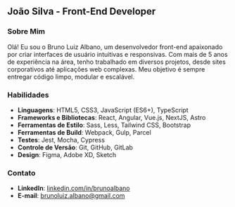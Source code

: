 ## João Silva - Front-End Developer

### Sobre Mim

Olá! Eu sou o Bruno Luiz Albano, um desenvolvedor front-end apaixonado por criar interfaces de usuário intuitivas e responsivas. Com mais de 5 anos de experiência na área, tenho trabalhado em diversos projetos, desde sites corporativos até aplicações web complexas. Meu objetivo é sempre entregar código limpo, modular e escalável.

### Habilidades

- **Linguagens**: HTML5, CSS3, JavaScript (ES6+), TypeScript
- **Frameworks e Bibliotecas**: React, Angular, Vue.js, NextJS, Astro
- **Ferramentas de Estilo**: Sass, Less, Tailwind CSS, Bootstrap
- **Ferramentas de Build**: Webpack, Gulp, Parcel
- **Testes**: Jest, Mocha, Cypress
- **Controle de Versão**: Git, GitHub, GitLab
- **Design**: Figma, Adobe XD, Sketch

### Contato

- **LinkedIn**: [linkedin.com/in/brunoalbano](https://linkedin.com/in/brunoalbano)
- **E-mail**: brunoluiz.albano@gmail.com

